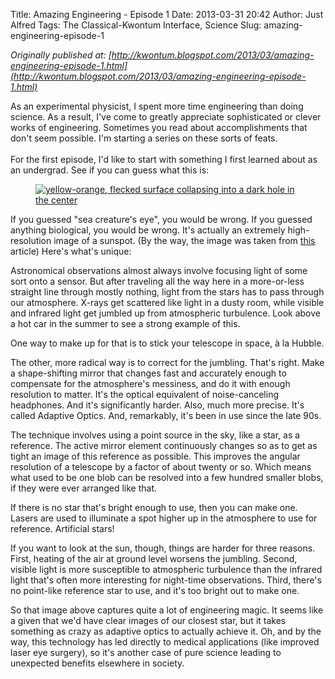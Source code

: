 Title: Amazing Engineering - Episode 1
Date: 2013-03-31 20:42
Author: Just Alfred
Tags: The Classical-Kwontum Interface, Science
Slug: amazing-engineering-episode-1

*Originally published at: [http://kwontum.blogspot.com/2013/03/amazing-engineering-episode-1.html](http://kwontum.blogspot.com/2013/03/amazing-engineering-episode-1.html)*

As an experimental physicist, I spent more time engineering than doing
science. As a result, I've come to greatly appreciate sophisticated or
clever works of engineering. Sometimes you read about accomplishments
that don't seem possible. I'm starting a series on these sorts of
feats.  
<a name="more"></a>  
For the first episode, I'd like to start with something I first learned
about as an undergrad. See if you can guess what this is:  
  
<figure>
  <a href="http://d1jqu7g1y74ds1.cloudfront.net/wp-content/uploads/2010/08/sunspot.jpg">
    <img src="http://d1jqu7g1y74ds1.cloudfront.net/wp-content/uploads/2010/08/sunspot.jpg" alt="yellow-orange, flecked surface collapsing into a dark hole in the center">
  </a>
</figure>
  
If you guessed "sea creature's eye", you would be wrong. If you guessed
anything biological, you would be wrong. It's actually an extremely
high-resolution image of a sunspot. (By the way, the image was taken
from
[this](http://www.universetoday.com/71971/amazing-sunspot-image-from-new-solar-telescope/)
article) Here's what's unique:  
  
Astronomical observations almost always involve focusing light of some
sort onto a sensor. But after traveling all the way here in a
more-or-less straight line through mostly nothing, light from the stars
has to pass through our atmosphere. X-rays get scattered like light in a
dusty room, while visible and infrared light get jumbled up from
atmospheric turbulence. Look above a hot car in the summer to see a
strong example of this.  
  
One way to make up for that is to stick your telescope in space, à la
Hubble.  
  
The other, more radical way is to correct for the jumbling. That's
right. Make a shape-shifting mirror that changes fast and accurately
enough to compensate for the atmosphere's messiness, and do it with
enough resolution to matter. It's the optical equivalent of
noise-canceling headphones. And it's significantly harder. Also, much
more precise. It's called Adaptive Optics. And, remarkably, it's been in
use since the late 90s.  
  
The technique involves using a point source in the sky, like a star, as
a reference. The active mirror element continuously changes so as to get
as tight an image of this reference as possible. This improves the
angular resolution of a telescope by a factor of about twenty or so.
Which means what used to be one blob can be resolved into a few hundred
smaller blobs, if they were ever arranged like that.  
  
If there is no star that's bright enough to use, then you can make one.
Lasers are used to illuminate a spot higher up in the atmosphere to use
for reference. Artificial stars!  
  
If you want to look at the sun, though, things are harder for three
reasons. First, heating of the air at ground level worsens the jumbling.
Second, visible light is more susceptible to atmospheric turbulence than
the infrared light that's often more interesting for night-time
observations. Third, there's no point-like reference star to use, and
it's too bright out to make one.  
  
So that image above captures quite a lot of engineering magic. It seems
like a given that we'd have clear images of our closest star, but it
takes something as crazy as adaptive optics to actually achieve it. Oh,
and by the way, this technology has led directly to medical applications
(like improved laser eye surgery), so it's another case of pure science
leading to unexpected benefits elsewhere in society.

</p>


